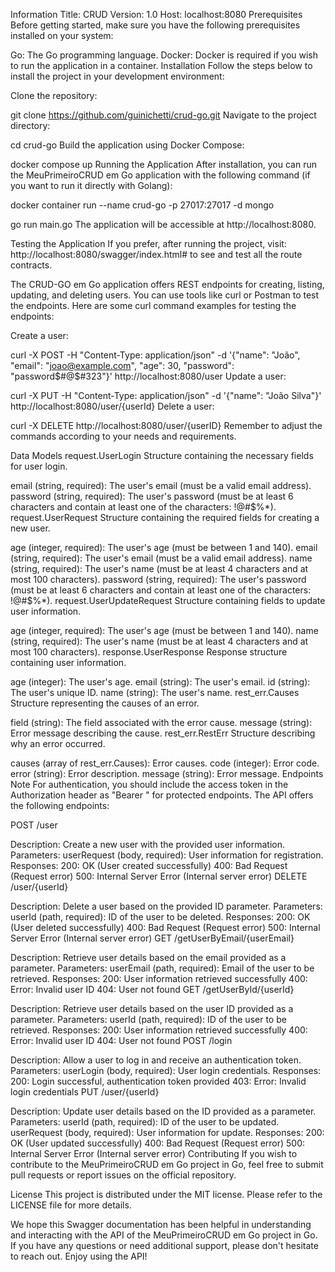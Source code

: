 Information
Title: CRUD
Version: 1.0
Host: localhost:8080
Prerequisites
Before getting started, make sure you have the following prerequisites installed on your system:

Go: The Go programming language.
Docker: Docker is required if you wish to run the application in a container.
Installation
Follow the steps below to install the project in your development environment:

Clone the repository:

git clone https://github.com/guinichetti/crud-go.git
Navigate to the project directory:

cd crud-go
Build the application using Docker Compose:

docker compose up
Running the Application
After installation, you can run the MeuPrimeiroCRUD em Go application with the following command (if you want to run it directly with Golang):

docker container run --name crud-go -p 27017:27017 -d mongo

go run main.go
The application will be accessible at http://localhost:8080.

Testing the Application
If you prefer, after running the project, visit: http://localhost:8080/swagger/index.html# to see and test all the route contracts.

The CRUD-GO em Go application offers REST endpoints for creating, listing, updating, and deleting users. You can use tools like curl or Postman to test the endpoints. Here are some curl command examples for testing the endpoints:

Create a user:

curl -X POST -H "Content-Type: application/json" -d '{"name": "João", "email": "joao@example.com", "age": 30, "password": "password$#@$#323"}' http://localhost:8080/user
Update a user:

curl -X PUT -H "Content-Type: application/json" -d '{"name": "João Silva"}' http://localhost:8080/user/{userId}
Delete a user:

curl -X DELETE http://localhost:8080/user/{userID}
Remember to adjust the commands according to your needs and requirements.

Data Models
request.UserLogin
Structure containing the necessary fields for user login.

email (string, required): The user's email (must be a valid email address).
password (string, required): The user's password (must be at least 6 characters and contain at least one of the characters: !@#$%*).
request.UserRequest
Structure containing the required fields for creating a new user.

age (integer, required): The user's age (must be between 1 and 140).
email (string, required): The user's email (must be a valid email address).
name (string, required): The user's name (must be at least 4 characters and at most 100 characters).
password (string, required): The user's password (must be at least 6 characters and contain at least one of the characters: !@#$%*).
request.UserUpdateRequest
Structure containing fields to update user information.

age (integer, required): The user's age (must be between 1 and 140).
name (string, required): The user's name (must be at least 4 characters and at most 100 characters).
response.UserResponse
Response structure containing user information.

age (integer): The user's age.
email (string): The user's email.
id (string): The user's unique ID.
name (string): The user's name.
rest_err.Causes
Structure representing the causes of an error.

field (string): The field associated with the error cause.
message (string): Error message describing the cause.
rest_err.RestErr
Structure describing why an error occurred.

causes (array of rest_err.Causes): Error causes.
code (integer): Error code.
error (string): Error description.
message (string): Error message.
Endpoints
Note
For authentication, you should include the access token in the Authorization header as "Bearer " for protected endpoints.
The API offers the following endpoints:

POST /user

Description: Create a new user with the provided user information.
Parameters:
userRequest (body, required): User information for registration.
Responses:
200: OK (User created successfully)
400: Bad Request (Request error)
500: Internal Server Error (Internal server error)
DELETE /user/{userId}

Description: Delete a user based on the provided ID parameter.
Parameters:
userId (path, required): ID of the user to be deleted.
Responses:
200: OK (User deleted successfully)
400: Bad Request (Request error)
500: Internal Server Error (Internal server error)
GET /getUserByEmail/{userEmail}

Description: Retrieve user details based on the email provided as a parameter.
Parameters:
userEmail (path, required): Email of the user to be retrieved.
Responses:
200: User information retrieved successfully
400: Error: Invalid user ID
404: User not found
GET /getUserById/{userId}

Description: Retrieve user details based on the user ID provided as a parameter.
Parameters:
userId (path, required): ID of the user to be retrieved.
Responses:
200: User information retrieved successfully
400: Error: Invalid user ID
404: User not found
POST /login

Description: Allow a user to log in and receive an authentication token.
Parameters:
userLogin (body, required): User login credentials.
Responses:
200: Login successful, authentication token provided
403: Error: Invalid login credentials
PUT /user/{userId}

Description: Update user details based on the ID provided as a parameter.
Parameters:
userId (path, required): ID of the user to be updated.
userRequest (body, required): User information for update.
Responses:
200: OK (User updated successfully)
400: Bad Request (Request error)
500: Internal Server Error (Internal server error)
Contributing
If you wish to contribute to the MeuPrimeiroCRUD em Go project in Go, feel free to submit pull requests or report issues on the official repository.

License
This project is distributed under the MIT license. Please refer to the LICENSE file for more details.

We hope this Swagger documentation has been helpful in understanding and interacting with the API of the MeuPrimeiroCRUD em Go project in Go. If you have any questions or need additional support, please don't hesitate to reach out. Enjoy using the API!
